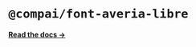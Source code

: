 # `@compai/font-averia-libre`

[**Read the docs &rarr;**](https://components.ai/docs/typefaces/averia-libre)
